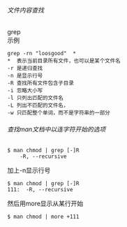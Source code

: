 ###### 文件内容查找  
grep <options> <pattern> <files>  
示例  

    grep -rn "loosgood"  * 
    *  表示当前目录所有文件，也可以是某个文件名
    -r 是递归查找
    -n 是显示行号
    -R 查找所有文件包含子目录
    -i 忽略大小写
    -l 只列出匹配的文件名
    -L 列出不匹配的文件名， 
    -w 只匹配整个单词，而不是字符串的一部分

###### 查找man文档中以连字符开始的选项

    $ man chmod | grep [-]R
        -R, --recursive
 
加上-n显示行号  
    
    $ man chmod | grep [-]R
    111:  -R, --recursive

然后用more显示从某行开始
    
    $ man chmod | more +111

